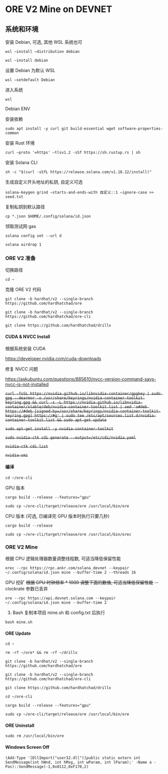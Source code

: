 # ORE V2 Mine on DEVNET

## 系统和环境

安装 Debian, 可选, 其他 WSL 系统也可

`wsl —install —distribution debian`

`wsl —install debian`

设置 Debian 为默认 WSL

`wsl —setdefault Debian`

进入系统

`wsl`

Debian ENV

安装依赖

`sudo apt install -y curl git build-essential wget software-properties-common`

安装 Rust 环境

`curl —proto '=https' —tlsv1.2 -sSf https://sh.rustup.rs | sh`

安装 Solana CLI

`sh -c "$(curl -sSfL https://release.solana.com/v1.18.12/install)"`

生成自定义开头地址的私钥, 自定义可选

`solana-keygen grind —starts-and-ends-with 自定义::1 —ignore-case >> seed.txt`

复制私钥到默认路径

`cp *.json $HOME/.config/solana/id.json`

领取测试网 gas

`solana config set --url d`

`solana airdrop 1`

### ORE V2 准备

切换路径

`cd ~`

克隆 ORE V2 代码

`git clone -b hardhat/v2 --single-branch https://github.com/hardhatchad/ore`

`git clone -b hardhat/v2 --single-branch https://github.com/hardhatchad/ore-cli`

`git clone https://github.com/hardhatchad/drillx`

#### CUDA & NVCC Install

根据系统安装 CUDA

https://developer.nvidia.com/cuda-downloads

修复 NVCC 问题

https://askubuntu.com/questions/885610/nvcc-version-command-says-nvcc-is-not-installed

~~`curl -fsSL https://nvidia.github.io/libnvidia-container/gpgkey | sudo gpg --dearmor -o /usr/share/keyrings/nvidia-container-toolkit-keyring.gpg && curl -s -L https://nvidia.github.io/libnvidia-container/stable/deb/nvidia-container-toolkit.list | sed 's#deb https://#deb [signed-by=/usr/share/keyrings/nvidia-container-toolkit-keyring.gpg] https://#g' | sudo tee /etc/apt/sources.list.d/nvidia-container-toolkit.list && sudo apt-get update`~~

~~`sudo apt-get install -y nvidia-container-toolkit`~~

~~`sudo nvidia-ctk cdi generate --output=/etc/cdi/nvidia.yaml`~~

~~`nvidia-ctk cdi list`~~

~~`nvidia-smi`~~

#### 编译

`cd ~/ore-cli`

GPU 版本

`cargo build --release --features="gpu"`

`sudo cp ~/ore-cli/target/release/ore /usr/local/bin/ore`

CPU 版本 (可选, 已编译完 GPU 版本时执行只要几秒)

`cargo build --release`

`sudo cp ~/ore-cli/target/release/ore /usr/local/bin/orec`

### ORE V2 Mine

根据 CPU 逻辑处理器数量调整线程数, 可适当降低保留性能

`orec --rpc https://rpc.ankr.com/solana_devnet --keypair ~/.config/solana/id.json mine --buffer-time 2 --threads 16`

GPU 挖矿 ~~根据 GPU 时钟频率 * 1000 调整下面的数值, 可适当降低保留性能~~ --clockrate 参数已丢弃

`ore --rpc https://api.devnet.solana.com --keypair ~/.config/solana/id.json mine --buffer-time 2`

3. Bash 复制本项目 mine.sh 和 config.txt 后执行

`bash mine.sh`

#### ORE Update

`cd ~`

`rm -rf ~/ore* && rm -rf ~/drillx`

`git clone -b hardhat/v2 --single-branch https://github.com/hardhatchad/ore`

`git clone -b hardhat/v2 --single-branch https://github.com/hardhatchad/ore-cli`

`git clone https://github.com/hardhatchad/drillx`

`cd ~/ore-cli`

`cargo build --release --features="gpu"`

`sudo cp ~/ore-cli/target/release/ore /usr/local/bin/ore`

#### ORE Uninstall

`sudo rm /usr/local/bin/ore`

#### Windows Screen Off

`(Add-Type '[DllImport("user32.dll")]public static extern int SendMessage(int hWnd, int hMsg, int wParam, int lParam);' -Name a -Pas)::SendMessage(-1,0x0112,0xF170,2)`
